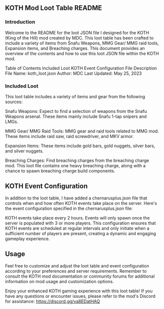 ## KOTH Mod Loot Table README 

### Introduction

Welcome to the README for the loot JSON file I designed for the KOTH (King of the Hill) mod created by MDC. This loot table has been crafted to include a variety of items from Snafu Weapons, MMG Gear/ MMG raid tools, Expansion items, and Breaching charges. This document provides an overview of the contents and how to use this loot JSON file within the KOTH mod.

Table of Contents
Included Loot
KOTH Event Configuration
File Description
File Name: koth_loot.json
Author: MDC
Last Updated: May 25, 2023

### Included Loot 

This loot table includes a variety of items and gear from the following sources:

Snafu Weapons: Expect to find a selection of weapons from the Snafu Weapons arsenal. These items mainly include Snafu 1-tap snipers and LMGs.

MMG Gear/ MMG Raid Tools: MMG gear and raid tools related to MMG mod. These items include raid saw, raid screwdriver, and MKV armor.

Expansion Items: These items include gold bars, gold nuggets, silver bars, and silver nuggets.

Breaching Charges: Find breaching charges from the breaching charge mod. This loot file contains one heavy breaching charge, along with a chance to spawn breaching charge build components.

## KOTH Event Configuration 

In addition to the loot table, I have added a chernarusplus.json file that controls when and how often KOTH events take place on the server. Here's the event configuration specified in the chernarusplus.json file:

KOTH events take place every 2 hours.
Events will only spawn once the server is populated with 3 or more players.
This configuration ensures that KOTH events are scheduled at regular intervals and only initiate when a sufficient number of players are present, creating a dynamic and engaging gameplay experience.

## Usage

Feel free to customize and adjust the loot table and event configuration according to your preferences and server requirements. Remember to consult the KOTH mod documentation or community forums for additional information on mod usage and customization options.

Enjoy your enhanced KOTH gaming experience with this loot table! If you have any questions or encounter issues, please refer to the mod's Discord for assistance: https://discord.gg/va8EDatHAQ
